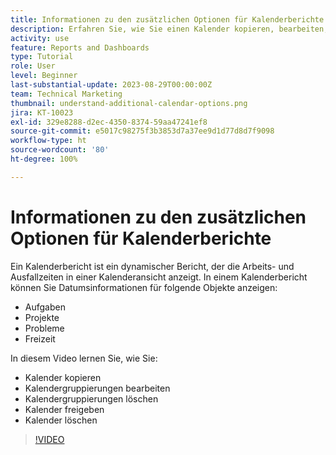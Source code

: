 ```yaml
---
title: Informationen zu den zusätzlichen Optionen für Kalenderberichte
description: Erfahren Sie, wie Sie einen Kalender kopieren, bearbeiten, freigeben und löschen können.
activity: use
feature: Reports and Dashboards
type: Tutorial
role: User
level: Beginner
last-substantial-update: 2023-08-29T00:00:00Z
team: Technical Marketing
thumbnail: understand-additional-calendar-options.png
jira: KT-10023
exl-id: 329e8288-d2ec-4350-8374-59aa47241ef8
source-git-commit: e5017c98275f3b3853d7a37ee9d1d77d8d7f9098
workflow-type: ht
source-wordcount: '80'
ht-degree: 100%

---
```


# Informationen zu den zusätzlichen Optionen für Kalenderberichte

Ein Kalenderbericht ist ein dynamischer Bericht, der die Arbeits- und Ausfallzeiten in einer Kalenderansicht anzeigt. In einem Kalenderbericht können Sie Datumsinformationen für folgende Objekte anzeigen:

* Aufgaben
* Projekte
* Probleme
* Freizeit

In diesem Video lernen Sie, wie Sie:

* Kalender kopieren
* Kalendergruppierungen bearbeiten
* Kalendergruppierungen löschen
* Kalender freigeben
* Kalender löschen

>[!VIDEO](https://video.tv.adobe.com/v/3423530/?quality=12&learn=on)

